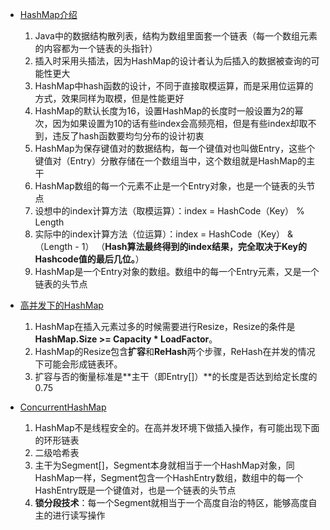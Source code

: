 - [HashMap介绍](https://mp.weixin.qq.com/s?__biz=MzIxMjE5MTE1Nw==&mid=2653191907&idx=1&sn=876860c5a9a6710ead5dd8de37403ffc&chksm=8c990c39bbee852f71c9dfc587fd70d10b0eab1cca17123c0a68bf1e16d46d71717712b91509&scene=21#wechat_redirect)
  1. Java中的数据结构散列表，结构为数组里面套一个链表（每一个数组元素的内容都为一个链表的头指针）
  2. 插入时采用头插法，因为HashMap的设计者认为后插入的数据被查询的可能性更大
  3. HashMap中hash函数的设计，不同于直接取模运算，而是采用位运算的方式，效果同样为取模，但是性能更好
  4. HashMap的默认长度为16，设置HashMap的长度时一般设置为2的幂次，因为如果设置为10的话有些index会高频亮相，但是有些index却取不到，违反了hash函数要均匀分布的设计初衷
  5. HashMap为保存键值对的数据结构，每一个键值对也叫做Entry，这些个键值对（Entry）分散存储在一个数组当中，这个数组就是HashMap的主干
  6. HashMap数组的每一个元素不止是一个Entry对象，也是一个链表的头节点
  7. 设想中的index计算方法（取模运算）：index =  HashCode（Key） % Length
  8. 实际中的index计算方法（位运算）：index =  HashCode（Key） &  （Length - 1） （**Hash算法最终得到的index结果，完全取决于Key的Hashcode值的最后几位。**）
  9. HashMap是一个Entry对象的数组。数组中的每一个Entry元素，又是一个链表的头节点
  
- [高并发下的HashMap](https://mp.weixin.qq.com/s?__biz=MzIxMjE5MTE1Nw==&mid=2653192000&idx=1&sn=118cee6d1c67e7b8e4f762af3e61643e&chksm=8c990d9abbee848c739aeaf25893ae4382eca90642f65fc9b8eb76d58d6e7adebe65da03f80d&scene=21#wechat_redirect)
  1. HashMap在插入元素过多的时候需要进行Resize，Resize的条件是**HashMap.Size >= Capacity * LoadFactor**。
  2. HashMap的Resize包含**扩容**和**ReHash**两个步骤，ReHash在并发的情况下可能会形成链表环。
  3. 扩容与否的衡量标准是**主干（即Entry[]）**的长度是否达到给定长度的0.75

- [ConcurrentHashMap](https://mp.weixin.qq.com/s?__biz=MzIxMjE5MTE1Nw==&mid=2653192083&idx=1&sn=5c4becd5724dd72ad489b9ed466329f5&chksm=8c990d49bbee845f69345e4121888ec967df27988bc66afd984a25331d2f6464a61dc0335a54&scene=21#wechat_redirect)
  1. HashMap不是线程安全的。在高并发环境下做插入操作，有可能出现下面的环形链表
  2. 二级哈希表
  3. 主干为Segment[]，Segment本身就相当于一个HashMap对象，同HashMap一样，Segment包含一个HashEntry数组，数组中的每一个HashEntry既是一个键值对，也是一个链表的头节点
  4. **锁分段技术**：每一个Segment就相当于一个高度自治的特区，能够高度自主的进行读写操作